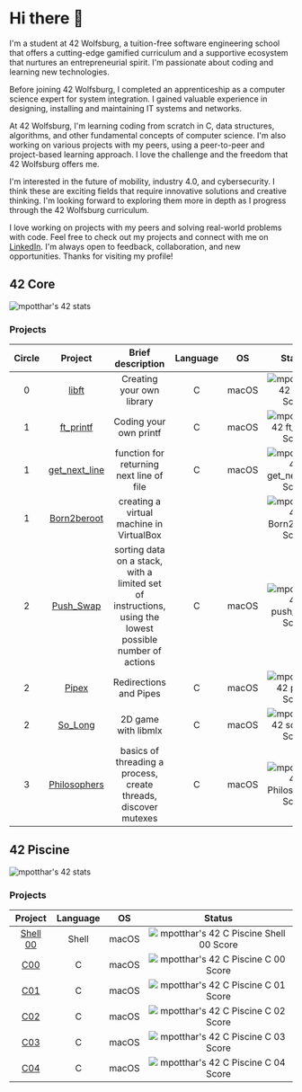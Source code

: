 # Hi there 👋

I'm a student at 42 Wolfsburg, a tuition-free software engineering school that offers a cutting-edge gamified curriculum and a supportive ecosystem that nurtures an entrepreneurial spirit. I'm passionate about coding and learning new technologies.

Before joining 42 Wolfsburg, I completed an apprenticeship as a computer science expert for system integration. I gained valuable experience in designing, installing and maintaining IT systems and networks.

At 42 Wolfsburg, I'm learning coding from scratch in C, data structures, algorithms, and other fundamental concepts of computer science. I'm also working on various projects with my peers, using a peer-to-peer and project-based learning approach. I love the challenge and the freedom that 42 Wolfsburg offers me.

I'm interested in the future of mobility, industry 4.0, and cybersecurity. I think these are exciting fields that require innovative solutions and creative thinking. I'm looking forward to exploring them more in depth as I progress through the 42 Wolfsburg curriculum.

I love working on projects with my peers and solving real-world problems with code. Feel free to check out my projects and connect with me on [LinkedIn](https://www.linkedin.com/in/marcelpottharst/). I'm always open to feedback, collaboration, and new opportunities. Thanks for visiting my profile!



## 42 Core

![mpotthar's 42 stats](https://badge42.vercel.app/api/v2/clcj8mgxr00060fjvo8cuu3fz/stats?cursusId=21&coalitionId=354)

### Projects

| Circle | Project | Brief description | Language | OS | Status |
|:------:|:-------:|:--------------------------:|:--------:|:--------:|:--:|
| 0      | [libft](https://github.com/mpotthar/42_libft)   | Creating your own library   | C        | macOS| ![mpotthar's 42 Libft Score](https://badge42.vercel.app/api/v2/clcj8mgxr00060fjvo8cuu3fz/project/2911852) |
| 1      | [ft_printf](https://github.com/mpotthar/42_ft_printf)  |Coding your own printf      |C        | macOS| ![mpotthar's 42 ft_printf Score](https://badge42.vercel.app/api/v2/clcj8mgxr00060fjvo8cuu3fz/project/2925563) |
| 1      | [get_next_line](https://github.com/mpotthar/42_get_next_line)  |function for returning next line of file      |C        | macOS| ![mpotthar's 42 get_next_line Score](https://badge42.vercel.app/api/v2/clcj8mgxr00060fjvo8cuu3fz/project/2927453) |
| 1      | [Born2beroot](https://github.com/mpotthar/42_Born2beroot)      |  creating a virtual machine in VirtualBox      |     |    | ![mpotthar's 42 Born2beroot Score](https://badge42.vercel.app/api/v2/clcj8mgxr00060fjvo8cuu3fz/project/2950377) |
| 2      | [Push_Swap](https://github.com/mpotthar/42_push_swap)      |  sorting data on a stack, with a limited set of instructions, using the lowest possible number of actions |C |macOS | ![mpotthar's 42 push_swap Score](https://badge42.vercel.app/api/v2/clcj8mgxr00060fjvo8cuu3fz/project/3065568) |
| 2      | [Pipex](https://github.com/mpotthar/42_pipex)      |  Redirections and Pipes |C |macOS | ![mpotthar's 42 pipex Score](https://badge42.vercel.app/api/v2/clcj8mgxr00060fjvo8cuu3fz/project/3075624) |
| 2      | [So_Long](https://github.com/mpotthar/42_so_long)      |  2D game with libmlx |C |macOS | ![mpotthar's 42 so_long Score](https://badge42.vercel.app/api/v2/clcj8mgxr00060fjvo8cuu3fz/project/2988013) |
| 3      | [Philosophers](https://github.com/mpotthar/42_philosophers)      |  basics of threading a process, create threads, discover mutexes |C |macOS | ![mpotthar's 42 Philosophers Score](https://badge42.vercel.app/api/v2/clcj8mgxr00060fjvo8cuu3fz/project/3097348) |


## 42 Piscine

![mpotthar's 42 stats](https://badge42.vercel.app/api/v2/clcj8mgxr00060fjvo8cuu3fz/stats?cursusId=9&coalitionId=piscine)

### Projects

| Project | Language | OS | Status |
|:-------:|:--------------------------:|:--------:|:--:|
| [Shell 00](https://github.com/mpotthar/42_piscine_shell_00)   | Shell | macOS| ![mpotthar's 42 C Piscine Shell 00 Score](https://badge42.vercel.app/api/v2/clcj8mgxr00060fjvo8cuu3fz/project/2674182) |
| [C00](https://github.com/mpotthar/42_piscine_C00)   | C | macOS| ![mpotthar's 42 C Piscine C 00 Score](https://badge42.vercel.app/api/v2/clcj8mgxr00060fjvo8cuu3fz/project/2681472) |
| [C01](https://github.com/mpotthar/42_piscine_C01)   | C | macOS| ![mpotthar's 42 C Piscine C 01 Score](https://badge42.vercel.app/api/v2/clcj8mgxr00060fjvo8cuu3fz/project/2692674) |
| [C02](https://github.com/mpotthar/42_piscine_C02)   | C | macOS| ![mpotthar's 42 C Piscine C 02 Score](https://badge42.vercel.app/api/v2/clcj8mgxr00060fjvo8cuu3fz/project/2696651) |
| [C03](https://github.com/mpotthar/42_piscine_C03)   | C | macOS| ![mpotthar's 42 C Piscine C 03 Score](https://badge42.vercel.app/api/v2/clcj8mgxr00060fjvo8cuu3fz/project/2705611) |
| [C04](https://github.com/mpotthar/42_piscine_C04)   | C | macOS| ![mpotthar's 42 C Piscine C 04 Score](https://badge42.vercel.app/api/v2/clcj8mgxr00060fjvo8cuu3fz/project/2713968) |

<!--
**mpotthar/mpotthar** is a ✨ _special_ ✨ repository because its `README.md` (this file) appears on your GitHub profile.

Here are some ideas to get you started:

- 🔭 I’m currently working on ...
- 🌱 I’m currently learning ...
- 👯 I’m looking to collaborate on ...
- 🤔 I’m looking for help with ...
- 💬 Ask me about ...
- 📫 How to reach me: ...
- 😄 Pronouns: ...
- ⚡ Fun fact: ...
-->
